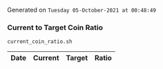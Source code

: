 Generated on `Tuesday 05-October-2021 at 00:48:49`

### Current to Target Coin Ratio
`current_coin_ratio.sh`

Date|Current|Target|Ratio
---|---|---|---
